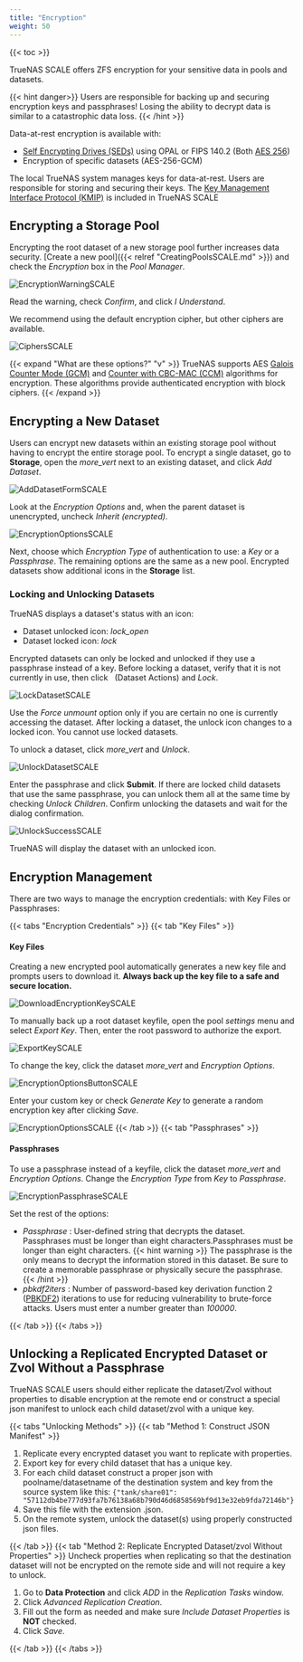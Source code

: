 ```yaml
---
title: "Encryption"
weight: 50
---
```


{{< toc >}}

TrueNAS SCALE offers ZFS encryption for your sensitive data in pools and datasets.

{{< hint danger>}}
Users are responsible for backing up and securing encryption keys and passphrases!
Losing the ability to decrypt data is similar to a catastrophic data loss.
{{< /hint >}}

Data-at-rest encryption is available with:

+ [Self Encrypting Drives (SEDs)](https://www.snia.org/sites/default/education/tutorials/2009/fall/security/MichaelWillett-Self_Encrypting_Drives-FINAL.pdf) using OPAL or FIPS 140.2 (Both [AES 256](https://csrc.nist.gov/projects/cryptographic-standards-and-guidelines/archived-crypto-projects/aes-development))
+ Encryption of specific datasets (AES-256-GCM)

The local TrueNAS system manages keys for data-at-rest.
Users are responsible for storing and securing their keys.
The [Key Management Interface Protocol (KMIP)](https://docs.oasis-open.org/kmip/spec/v1.1/os/kmip-spec-v1.1-os.html) is included in TrueNAS SCALE

## Encrypting a Storage Pool

Encrypting the root dataset of a new storage pool further increases data security.
[Create a new pool]({{< relref "CreatingPoolsSCALE.md" >}}) and check the *Encryption* box in the *Pool Manager*.

![EncryptionWarningSCALE](/images/SCALE/EncryptionWarningSCALE.png "SCALE Encryption Warning")

Read the warning, check *Confirm*, and click *I Understand*.

We recommend using the default encryption cipher, but other ciphers are available.

![CiphersSCALE](/images/SCALE/CiphersSCALE.png "Choosing an encryption cipher")

{{< expand "What are these options?" "v" >}}
TrueNAS supports AES [Galois Counter Mode (GCM)](https://csrc.nist.gov/publications/detail/sp/800-38d/final) and [Counter with CBC-MAC (CCM)](https://tools.ietf.org/html/rfc3610) algorithms for encryption.
These algorithms provide authenticated encryption with block ciphers.
{{< /expand >}}

## Encrypting a New Dataset

Users can encrypt new datasets within an existing storage pool without having to encrypt the entire storage pool.
To encrypt a single dataset, go to **Storage**, open the <i class="material-icons" aria-hidden="true" title="Options">more_vert</i> next to an existing dataset, and click *Add Dataset*.

![AddDatasetFormSCALE](/images/SCALE/AddDatasetFormSCALE.png "New Dataset Options")

Look at the *Encryption Options* and, when the parent dataset is unencrypted, uncheck *Inherit (encrypted)*.

![EncryptionOptionsSCALE](/images/SCALE/EncryptionOptionsSCALE.png "Dataset Encryption Options")

Next, choose which *Encryption Type* of authentication to use: a *Key* or a *Passphrase*.
The remaining options are the same as a new pool.
Encrypted datasets show additional icons in the **Storage** list.

### Locking and Unlocking Datasets

TrueNAS displays a dataset's status with an icon:

* Dataset unlocked icon: <i class="material-icons" aria-hidden="true" title="<unlocked>">lock_open</i>
* Dataset locked icon: <i class="material-icons" aria-hidden="true" title="<locked>">lock</i>

Encrypted datasets can only be locked and unlocked if they use a passphrase instead of a key.
Before locking a dataset, verify that it is not currently in use, then click <i class="fa fa-ellipsis-v" aria-hidden="true" title="Options"></i>&nbsp; (Dataset Actions) and *Lock*.

![LockDatasetSCALE](/images/SCALE/LockDatasetSCALE.png "Dataset Locking Options")

Use the *Force unmount* option only if you are certain no one is currently accessing the dataset.
After locking a dataset, the unlock icon changes to a locked icon.
You cannot use locked datasets.

To unlock a dataset, click <i class="material-icons" aria-hidden="true" title="Options">more_vert</i> and *Unlock*.

![UnlockDatasetSCALE](/images/SCALE/UnlockDatasetSCALE.png "Dataset Unlock Options")

Enter the passphrase and click **Submit**. If there are locked child datasets that use the same passphrase, you can unlock them all at the same time by checking *Unlock Children*.
Confirm unlocking the datasets and wait for the dialog confirmation.

![UnlockSuccessSCALE](/images/SCALE/UnlockSuccessSCALE.png "Dataset Unlock Success")

TrueNAS will display the dataset with an unlocked icon.

## Encryption Management

There are two ways to manage the encryption credentials: with Key Files or Passphrases:

{{< tabs "Encryption Credentials" >}}
{{< tab "Key Files" >}}
#### Key Files

Creating a new encrypted pool automatically generates a new key file and prompts users to download it.
**Always back up the key file to a safe and secure location.**

![DownloadEncryptionKeySCALE](/images/SCALE/DownloadEncryptionKeySCALE.png "Encryption Backup Warning")

To manually back up a root dataset keyfile, open the pool <i class="material-icons" aria-hidden="true" title="Settings">settings</i> menu and select *Export Key*. Then, enter the root password to authorize the export.

![ExportKeySCALE](/images/SCALE/ExportKeySCALE.png "Export a Key")

To change the key, click the dataset <i class="material-icons" aria-hidden="true" title="Options">more_vert</i> and *Encryption Options*.

![EncryptionOptionsButtonSCALE](/images/SCALE/EncryptionOptionsButtonSCALE.png "Encryption Options")

Enter your custom key or check *Generate Key* to generate a random encryption key after clicking *Save*.

![EncryptionOptionsSCALE](/images/SCALE/EncryptionOptionsSCALE.png "Encryption Options Menu")
{{< /tab >}}
{{< tab "Passphrases" >}}
#### Passphrases

To use a passphrase instead of a keyfile, click the dataset <i class="material-icons" aria-hidden="true" title="Options">more_vert</i> and *Encryption Options*.
Change the *Encryption Type* from *Key* to *Passphrase*.

![EncryptionPassphraseSCALE](/images/SCALE/EncryptionPassphraseSCALE.png "Encryption Passphrase Options")

Set the rest of the options:
* *Passphrase* : User-defined string that decrypts the dataset. Passphrases must be longer than eight characters.Passphrases must be longer than eight characters.
  {{< hint warning >}}
  The passphrase is the only means to decrypt the information stored in this dataset. Be sure to create a memorable passphrase or physically secure the passphrase.
  {{< /hint >}}
* *pbkdf2iters* : Number of password-based key derivation function 2 ([PBKDF2](https://tools.ietf.org/html/rfc2898#appendix-A.2)) iterations to use for reducing vulnerability to brute-force attacks. Users must enter a number greater than *100000*.

{{< /tab >}}
{{< /tabs >}}

## Unlocking a Replicated Encrypted Dataset or Zvol Without a Passphrase

TrueNAS SCALE users should either replicate the dataset/Zvol without properties to disable encryption at the remote end or construct a special json manifest to unlock each child dataset/zvol with a unique key.

{{< tabs "Unlocking Methods" >}}
{{< tab "Method 1: Construct JSON Manifest" >}}
1. Replicate every encrypted dataset you want to replicate with properties. 
2. Export key for every child dataset that has a unique key. 
3. For each child dataset construct a proper json with poolname/datasetname of the destination system and key from the source system like this: 
   `{"tank/share01": "57112db4be777d93fa7b76138a68b790d46d6858569bf9d13e32eb9fda72146b"}`
5. Save this file with the extension <file>.json<file>. 
6. On the remote system, unlock the dataset(s) using properly constructed <file>json<file> files.

{{< /tab >}}
{{< tab "Method 2: Replicate Encrypted Dataset/zvol Without Properties" >}}
Uncheck properties when replicating so that the destination dataset will not be encrypted on the remote side and will not require a key to unlock.
1. Go to **Data Protection** and click *ADD* in the *Replication Tasks* window.
2. Click *Advanced Replication Creation*.
3. Fill out the form as needed and make sure *Include Dataset Properties* is **NOT** checked.
4. Click *Save*.

{{< /tab >}}
{{< /tabs >}}
